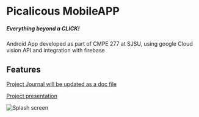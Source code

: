 # Picalicous MobileAPP
##### *Everything beyond a CLICK!*
Android App developed as part of CMPE 277 at SJSU, using google Cloud vision API and integration with firebase


## Features

[Project Journal will be updated as a doc file](https://docs.google.com/document/d/1h4DPvFEw2VXFPVJhJE3s1yx8FvOCjO4bA41tlvCv2a0/edit?usp=sharing)

[Project presentation](https://docs.google.com/presentation/d/1_PnVPAkVe09luRH8J_mdTzbYXJEvodit5GWFch7L47E/edit?usp=sharing)

![Splash screen](app/source/main/res/drawable/picalicious_splash.png "App Splash Screen")
